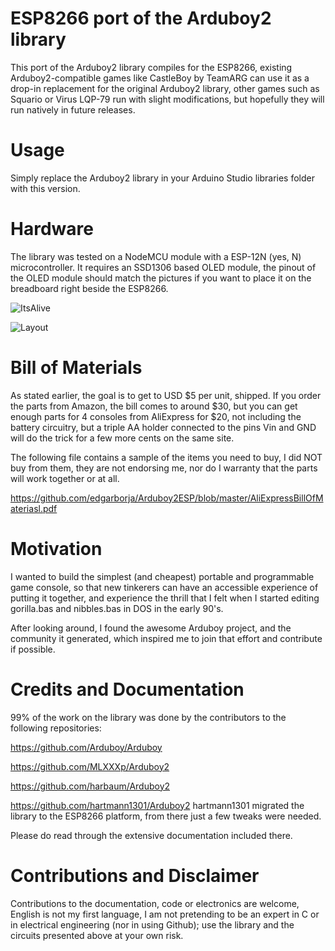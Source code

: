 # ESP8266 port of the Arduboy2 library

This port of the Arduboy2 library compiles for the ESP8266, existing Arduboy2-compatible games like CastleBoy by TeamARG can use it as a drop-in replacement for the original Arduboy2 library, other games such as Squario or Virus LQP-79 run with slight modifications, but hopefully they will run natively in future releases.

# Usage

Simply replace the Arduboy2 library in your Arduino Studio libraries folder with this version.

# Hardware

The library was tested on a NodeMCU module with a ESP-12N (yes, N) microcontroller.
It requires an SSD1306 based OLED module, the pinout of the OLED module should match the pictures if you want to place it on the breadboard right beside the ESP8266.

![ItsAlive](itsalive.jpg)

![Layout](Layout.gif)

# Bill of Materials

As stated earlier, the goal is to get to USD $5 per unit, shipped. If you order the parts from Amazon, the bill comes to around $30, but you can get enough parts for 4 consoles from AliExpress for $20, not including the battery circuitry, but a triple AA holder connected to the pins Vin and GND will do the trick for a few more cents on the same site.

The following file contains a sample of the items you need to buy, I did NOT buy from them, they are not endorsing me, nor do I warranty that the parts will work together or at all.

https://github.com/edgarborja/Arduboy2ESP/blob/master/AliExpressBillOfMateriasl.pdf

# Motivation

I wanted to build the simplest (and cheapest) portable and programmable game console, so that new tinkerers can have an accessible experience of putting it together, and experience the thrill that I felt when I started editing gorilla.bas and nibbles.bas in DOS in the early 90's.

After looking around, I found the awesome Arduboy project, and the community it generated, which inspired me to join that effort and contribute if possible. 

# Credits and Documentation

99% of the work on the library was done by the contributors to the following repositories:

https://github.com/Arduboy/Arduboy 

https://github.com/MLXXXp/Arduboy2

https://github.com/harbaum/Arduboy2 

https://github.com/hartmann1301/Arduboy2 hartmann1301 migrated the library to the ESP8266 platform, from there just a few tweaks were needed.

Please do read through the extensive documentation included there.

# Contributions and Disclaimer

Contributions to the documentation, code or electronics are welcome, English is not my first language, I am not pretending to be an expert in C or in electrical engineering (nor in using Github); use the library and the circuits presented above at your own risk.
